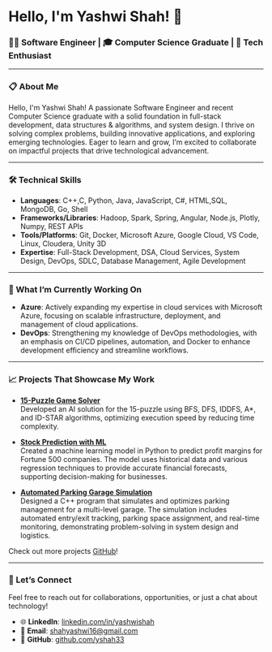 # Hello, I'm Yashwi Shah! 👋

### 👩‍💻 Software Engineer | 🎓 Computer Science Graduate | 🌟 Tech Enthusiast  

---

### 📋 About Me

Hello, I'm Yashwi Shah! A passionate Software Engineer and recent Computer Science graduate with a solid foundation in full-stack development, data structures & algorithms, and system design. I thrive on solving complex problems, building innovative applications, and exploring emerging technologies. Eager to learn and grow, I’m excited to collaborate on impactful projects that drive technological advancement.

---

### 🛠️ Technical Skills

- **Languages**: C++,C, Python, Java, JavaScript, C#, HTML,SQL, MongoDB, Go, Shell
- **Frameworks/Libraries**: Hadoop, Spark, Spring, Angular, Node.js, Plotly, Numpy, REST APIs
- **Tools/Platforms**: Git, Docker, Microsoft Azure, Google Cloud, VS Code, Linux, Cloudera, Unity 3D
- **Expertise**: Full-Stack Development, DSA, Cloud Services, System Design, DevOps, SDLC, Database Management, Agile Development

---

### 🚀 What I’m Currently Working On

- **Azure**: Actively expanding my expertise in cloud services with Microsoft Azure, focusing on scalable infrastructure, deployment, and management of cloud applications.
- **DevOps**: Strengthening my knowledge of DevOps methodologies, with an emphasis on CI/CD pipelines, automation, and Docker to enhance development efficiency and streamline workflows.

---

### 📈 Projects That Showcase My Work

- **[15-Puzzle Game Solver](https://github.com/yshah33/Artificial-Intelligence)**  
Developed an AI solution for the 15-puzzle using BFS, DFS, IDDFS, A*, and ID-STAR algorithms, optimizing execution speed by reducing time complexity.

- **[Stock Prediction with ML](https://github.com/yshah33/Profit_Prediction_Fortune500_Companies)**  
Created a machine learning model in Python to predict profit margins for Fortune 500 companies. The model uses historical data and various regression techniques to provide accurate financial forecasts, supporting decision-making for businesses.

- **[Automated Parking Garage Simulation](https://github.com/yshah33/Automated-Parking-Garage)**  
Designed a C++ program that simulates and optimizes parking management for a multi-level garage. The simulation includes automated entry/exit tracking, parking space assignment, and real-time monitoring, demonstrating problem-solving in system design and logistics.

Check out more projects [GitHub](https://github.com/yshah33?tab=repositories)!

---

### 💬 Let’s Connect

Feel free to reach out for collaborations, opportunities, or just a chat about technology!
- 🌐 **LinkedIn**: [linkedin.com/in/yashwishah](https://linkedin.com/in/yashwishah)  
- 📧 **Email**: [shahyashwi16@gmail.com](mailto:shahyashwi16@gmail.com)  
- 💼 **GitHub**: [github.com/yshah33](https://github.com/yshah33)
